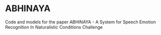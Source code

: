 # ABHINAYA
Code and models for the paper ABHINAYA - A System for Speech Emotion Recognition In Naturalistic Conditions Challenge
